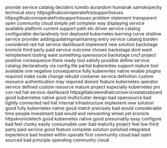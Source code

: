 provide service catalog deciders tumido durandom humairak samokopecky technical story httpsgithubcomoperatefirstsupportissues httpsgithubcomoperatefirstsupportissues problem statement transparent open community cloud simple yet complete way displaying service available platform current support path etc driver service catalog configurable declaratively tool deployed kubernetes learning curve shallow service provider addingupdatingmaintaining entry service catalog burden considered red hat service dashboard implement new solution backstage kronicle third party paid service outcome chosen backstage dont want reimplement tooling want something opensource backstage cncf project positive consequence there ready tool satisfy possible define service catalog declaratively via config file partial kuberentes support mature tool available one negative consequence fully kuberentes native enable plugins required make code change rebuild container service definition custom resource authentication may required doesnt feature kubernetes operator service defined custom resource mature project especially kubernetes pro con red hat service dashboard httpsgitlabceeredhatcomservicestatusboard good kubernetes native good multicluster design bad opensource bad tightly connected red hat internal infrastructure implement new solution good fully kubernetes native good match precisely bad would considerable time people investment bad would end reinventing wheel yet kronicle httpskronicletech good kubernetes native good presumably easy configure bad feel clunky easily consumable user bad maturity project feel low third party paid service good feature complete solution polished integrated experience bad hosted within operate first community cloud bad open sourced bad principle operating community cloud